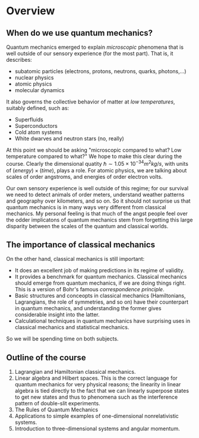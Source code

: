 # Overview

## When do we use quantum mechanics?

Quantum mechanics emerged to explain *microscopic* phenomena that is well outside of our sensory experience (for the most part). That is, it describes:

- subatomic particles (electrons, protons, neutrons, quarks, photons,...)
- nuclear physics
- atomic physics
- molecular dynamics

It also governs the collective behavior of matter at *low temperatures*, suitably defined, such as:

- Superfluids
- Superconductors
- Cold atom systems
- White dwarves and neutron stars (no, really)

At this point we should be asking "microscopic compared to what? Low temperature compared to what?" We hope to make this clear during the course. Clearly the dimensional quatity $\hbar \sim 1.05 \times 10^{-34} m^2 kg/s$, with units of $(energy) \times (time)$, plays a role. For atomic physics, we are talking about scales of order angstroms, and energies of order electron volts.

Our own sensory experience is well outside of this regime; for our survival we need to detect animals of order meters, understand weather patterns and geography over kilometers, and so on. So it should not surprise us that quantum mechanics is in many ways very different from classical mechanics. My personal feeling is that much of the angst people feel over the odder implicatons of quantum mechanics stem from forgetting this large disparity between the scales of the quantum and classical worlds.

## The importance of classical mechanics

On the other hand, classical mechanics is still important:

- It does an excellent job of making predictions in its regime of validity.  
- It provides a benchmark for quantum mechanics. Classical mechanics should emerge from quantum mechanics, if we are doing things right. This is a version of Bohr's famous *correspondence principle*. 
- Basic structures and conceopts in classical mechanics (Hamiltonians, Lagrangians, the role of symmetries, and so on) have their counterpart in quantum mechanics, and understanding the former gives considerable insight into the latter.
- Calculational techniques in quantum mechanics have surprising uses in classical mechanics and statistical mechanics.

So we will be spending time on both subjects.

## Outline of the course

1. Lagrangian and Hamiltonian classical mechanics. 
2. Linear algebra and Hilbert spaces. This is the correct language for quantum mechanics for very physical reasons; the linearity in linear algebra is tied directly to the fact that we can linearly superpose states to get new states and thus to phenomena such as the interference pattern of double-slit experiments.
3. The Rules of Quantum Mechanics
4. Applications to simple examples of one-dimensional nonrelativistic systems.
5. Introduction to three-dimensional systems and angular momentum.
